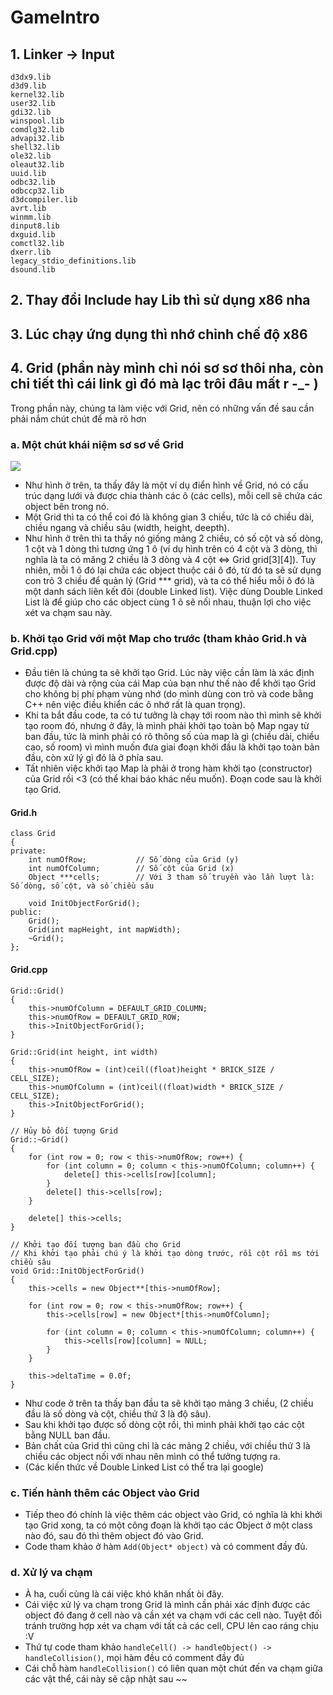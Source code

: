# GameIntro

## 1. Linker -> Input
```
d3dx9.lib
d3d9.lib
kernel32.lib
user32.lib
gdi32.lib
winspool.lib
comdlg32.lib
advapi32.lib
shell32.lib
ole32.lib
oleaut32.lib
uuid.lib
odbc32.lib
odbccp32.lib
d3dcompiler.lib
avrt.lib
winmm.lib
dinput8.lib
dxguid.lib
comctl32.lib
dxerr.lib
legacy_stdio_definitions.lib
dsound.lib
```

## 2. Thay đổi Include hay Lib thì sử dụng x86 nha

## 3. Lúc chạy ứng dụng thì nhớ chỉnh chế độ x86

## 4. Grid (phần này mình chỉ nói sơ sơ thôi nha, còn chi tiết thì cái link gì đó mà lạc trôi đâu mất r -_- )
Trong phần này, chúng ta làm việc với Grid, nên có những vấn đề sau cần phải nắm chút chút để mà rõ hơn

### a. Một chút khái niệm sơ sơ về Grid
<img src="https://i.imgur.com/7XsPUaB.jpg?1"/>

- Như hình ở trên, ta thấy đây là một ví dụ điển hình về Grid, nó có cấu trúc dạng lưới và được chia thành các ô (các cells), mỗi cell sẽ chứa các object bên trong nó.
- Một Grid thì ta có thể coi đó là không gian 3 chiều, tức là có chiều dài, chiều ngang và chiều sâu  (width, height, deepth).
- Như hình ở trên thì ta thấy nó giống mảng 2 chiều, có số cột và số dòng, 1 cột và 1 dòng thì tương ứng 1 ô (ví dụ hình trên có 4 cột và 3 dòng, thì nghĩa là ta có măng 2 chiều là 3 dòng và 4 cột <=> Grid grid[3][4]). Tuy nhiên, mỗi 1 ô đó lại chứa các object thuộc cái ô đó, từ đó ta sẽ sử dụng con trỏ 3 chiều để quản lý (Grid *** grid), và ta có thể hiểu mỗi ô đó là một danh sách liên kết đôi (double Linked list). Việc dùng Double Linked List là để giúp cho các object cùng 1 ô sẽ nối nhau, thuận lợi cho việc xét va chạm sau này.

### b. Khởi tạo Grid với một Map cho trước (tham khảo Grid.h và Grid.cpp)
- Đầu tiên là chúng ta sẽ khởi tạo Grid. Lúc này việc cần làm là xác định được độ dài và rộng của cái Map của bạn như thế nào để khởi tạo Grid cho không bị phí phạm vùng nhớ (do mình dùng con trỏ và code bằng C++ nên việc điều khiển các ô nhớ rất là quan trọng).
- Khi ta bắt đầu code, ta có tư tưởng là chạy tới room nào thì mình sẽ khởi tạo room đó, nhưng ở đây, là mình phải khởi tạo toàn bộ Map ngay từ ban đầu, tức là mình phải có rõ thông số của map là gì (chiều dài, chiều cao, số room) vì mình muốn đưa giai đoạn khởi đầu là khởi tạo toàn bản đầu, còn xử lý gì đó là ở phía sau.
- Tất nhiên việc khởi tạo Map là phải ở trong hàm khởi tạo (constructor) của Grid rồi <3 (có thể khai báo khác nếu muốn). Đoạn code sau là khởi tạo Grid.

#### Grid.h
```
class Grid
{
private:
	int numOfRow;			// Số dòng của Grid (y)
	int numOfColumn;		// Số cột của Grid (x)
	Object ***cells;		// Với 3 tham số truyền vào lần lượt là: Số dòng, số cột, và số chiều sâu

	void InitObjectForGrid();
public:
	Grid();
	Grid(int mapHeight, int mapWidth);
	~Grid();
};
```

#### Grid.cpp
```
Grid::Grid()
{
	this->numOfColumn = DEFAULT_GRID_COLUMN;
	this->numOfRow = DEFAULT_GRID_ROW;
	this->InitObjectForGrid();
}

Grid::Grid(int height, int width)
{
	this->numOfRow = (int)ceil((float)height * BRICK_SIZE / CELL_SIZE);
	this->numOfColumn = (int)ceil((float)width * BRICK_SIZE / CELL_SIZE);
	this->InitObjectForGrid();
}

// Hủy bỏ đối tượng Grid
Grid::~Grid()
{
	for (int row = 0; row < this->numOfRow; row++) {
		for (int column = 0; column < this->numOfColumn; column++) {
			delete[] this->cells[row][column];
		}
		delete[] this->cells[row];
	}

	delete[] this->cells;
}

// Khởi tạo đối tượng ban đầu cho Grid
// Khi khởi tạo phải chú ý là khởi tạo dòng trước, rồi cột rồi ms tới chiều sâu
void Grid::InitObjectForGrid()
{
	this->cells = new Object**[this->numOfRow];

	for (int row = 0; row < this->numOfRow; row++) {
		this->cells[row] = new Object*[this->numOfColumn];

		for (int column = 0; column < this->numOfColumn; column++) {
			this->cells[row][column] = NULL;
		}
	}

	this->deltaTime = 0.0f;
}
```

- Như code ở trên ta thấy ban đầu ta sẽ khởi tạo mảng 3 chiều, (2 chiều đầu là số dòng và cột, chiều thứ 3 là độ sâu).
- Sau khi khởi tạo được số dòng cột rồi, thì mình phải khởi tạo các cột bằng NULL ban đầu.
- Bản chất của Grid thì cũng chỉ là các mảng 2 chiều, với chiều thứ 3 là chiều các object nối với nhau nên mình có thể tưởng tượng ra.
- (Các kiến thức về Double Linked List có thể tra lại google)

### c. Tiến hành thêm các Object vào Grid
- Tiếp theo đó chính là việc thêm các object vào Grid, có nghĩa là khi khởi tạo Grid xong, ta có một công đoạn là khởi tạo các Object ở một class nào đó, sau đó thì thêm object đó vào Grid.
- Code tham khảo ở hàm `Add(Object* object)` và có comment đầy đủ.

### d. Xử lý va chạm
- À ha, cuối cùng là cái việc khó khăn nhất òi đây.
- Cái việc xử lý va chạm trong Grid là mình cần phải xác định được các object đó đang ở cell nào và cần xét va chạm với các cell nào. Tuyệt đối tránh trường hợp xét va chạm với tất cả các cell, CPU lên cao ráng chịu :V 
- Thứ tự code tham khảo `handleCell() -> handleObject() -> handleCollision()`, mọi hàm đều có comment đầy đủ
- Cái chỗ hàm  `handleCollision()` có liên quan một chút đến va chạm giữa các vật thể, cái này sẽ cập nhật sau ~~

